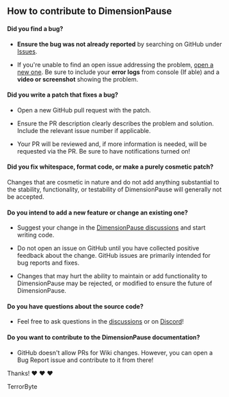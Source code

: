 ## How to contribute to DimensionPause

#### **Did you find a bug?**

* **Ensure the bug was not already reported** by searching on GitHub under [Issues](https://github.com/TerrorByteTW/DimensionPause/issues).

* If you're unable to find an open issue addressing the problem, [open a new one](https://github.com/TerrorByteTW/DimensionPause/issues/new/choose). Be sure to include your **error logs** from console (If able) and a **video or screenshot** showing the problem.

#### **Did you write a patch that fixes a bug?**

* Open a new GitHub pull request with the patch.

* Ensure the PR description clearly describes the problem and solution. Include the relevant issue number if applicable.

* Your PR will be reviewed and, if more information is needed, will be requested via the PR. Be sure to have notifications turned on!

#### **Did you fix whitespace, format code, or make a purely cosmetic patch?**

Changes that are cosmetic in nature and do not add anything substantial to the stability, functionality, or testability of DimensionPause will generally not be accepted.

#### **Do you intend to add a new feature or change an existing one?**

* Suggest your change in the [DimensionPause discussions](https://github.com/TerrorByteTW/DimensionPause/discussions) and start writing code.

* Do not open an issue on GitHub until you have collected positive feedback about the change. GitHub issues are primarily intended for bug reports and fixes.

* Changes that may hurt the ability to maintain or add functionality to DimensionPause may be rejected, or modified to ensure the future of DimensionPause.

#### **Do you have questions about the source code?**

* Feel free to ask questions in the [discussions](https://github.com/TerrorByteTW/DimensionPause/discussions) or on [Discord](https://discord.com/invite/Fegq2vtKCQ)!

#### **Do you want to contribute to the DimensionPause documentation?**

* GitHub doesn't allow PRs for Wiki changes. However, you can open a Bug Report issue and contribute to it from there!

Thanks! :heart: :heart: :heart:

TerrorByte
